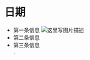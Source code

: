 
# 日期

- 第一条信息 ![这里写图片描述](https://www.nginx.cn/wp-content/uploads/2020/03/qrcode_for_gh_82cf87d482f0_258.jpg)
- 第二条信息
- 第三条信息   
 .
